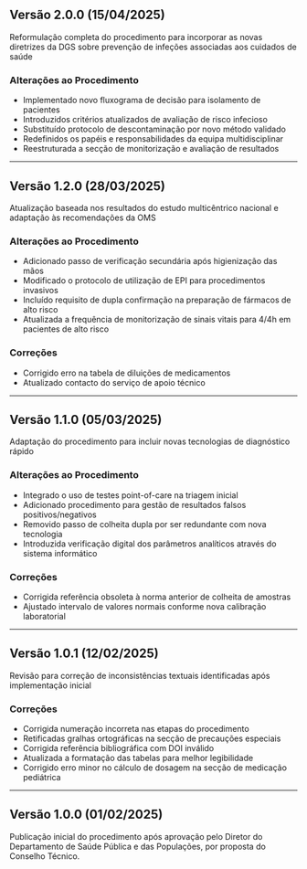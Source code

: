 ## Versão 2.0.0 (15/04/2025)

Reformulação completa do procedimento para incorporar as novas diretrizes da DGS sobre prevenção de infeções associadas aos cuidados de saúde

### Alterações ao Procedimento

* Implementado novo fluxograma de decisão para isolamento de pacientes
* Introduzidos critérios atualizados de avaliação de risco infecioso
* Substituído protocolo de descontaminação por novo método validado
* Redefinidos os papéis e responsabilidades da equipa multidisciplinar
* Reestruturada a secção de monitorização e avaliação de resultados

---

## Versão 1.2.0 (28/03/2025)

Atualização baseada nos resultados do estudo multicêntrico nacional e adaptação às recomendações da OMS

### Alterações ao Procedimento

* Adicionado passo de verificação secundária após higienização das mãos
* Modificado o protocolo de utilização de EPI para procedimentos invasivos
* Incluído requisito de dupla confirmação na preparação de fármacos de alto risco
* Atualizada a frequência de monitorização de sinais vitais para 4/4h em pacientes de alto risco

### Correções

* Corrigido erro na tabela de diluições de medicamentos
* Atualizado contacto do serviço de apoio técnico

---

## Versão 1.1.0 (05/03/2025)

Adaptação do procedimento para incluir novas tecnologias de diagnóstico rápido

### Alterações ao Procedimento

* Integrado o uso de testes point-of-care na triagem inicial
* Adicionado procedimento para gestão de resultados falsos positivos/negativos
* Removido passo de colheita dupla por ser redundante com nova tecnologia
* Introduzida verificação digital dos parâmetros analíticos através do sistema informático

### Correções

* Corrigida referência obsoleta à norma anterior de colheita de amostras
* Ajustado intervalo de valores normais conforme nova calibração laboratorial

---

## Versão 1.0.1 (12/02/2025)

Revisão para correção de inconsistências textuais identificadas após implementação inicial

### Correções

* Corrigida numeração incorreta nas etapas do procedimento
* Retificadas gralhas ortográficas na secção de precauções especiais
* Corrigida referência bibliográfica com DOI inválido
* Atualizada a formatação das tabelas para melhor legibilidade
* Corrigido erro minor no cálculo de dosagem na secção de medicação pediátrica

---

## Versão 1.0.0 (01/02/2025)

Publicação inicial do procedimento após aprovação pelo Diretor do Departamento de Saúde Pública e das Populações, por proposta do Conselho Técnico.
